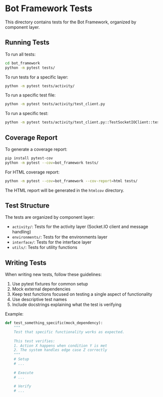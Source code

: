 # Bot Framework Tests

This directory contains tests for the Bot Framework, organized by component layer.

## Running Tests

To run all tests:

```bash
cd bot_framework
python -m pytest tests/
```

To run tests for a specific layer:

```bash
python -m pytest tests/activity/
```

To run a specific test file:

```bash
python -m pytest tests/activity/test_client.py
```

To run a specific test:

```bash
python -m pytest tests/activity/test_client.py::TestSocketIOClient::test_init
```

## Coverage Report

To generate a coverage report:

```bash
pip install pytest-cov
python -m pytest --cov=bot_framework tests/
```

For HTML coverage report:

```bash
python -m pytest --cov=bot_framework --cov-report=html tests/
```

The HTML report will be generated in the `htmlcov` directory.

## Test Structure

The tests are organized by component layer:

- `activity/`: Tests for the activity layer (Socket.IO client and message handling)
- `environments/`: Tests for the environments layer
- `interface/`: Tests for the interface layer
- `utils/`: Tests for utility functions

## Writing Tests

When writing new tests, follow these guidelines:

1. Use pytest fixtures for common setup
2. Mock external dependencies
3. Keep test functions focused on testing a single aspect of functionality
4. Use descriptive test names
5. Include docstrings explaining what the test is verifying

Example:

```python
def test_something_specific(mock_dependency):
    """
    Test that specific functionality works as expected.
    
    This test verifies:
    1. Action X happens when condition Y is met
    2. The system handles edge case Z correctly
    """
    # Setup
    # ...
    
    # Execute
    # ...
    
    # Verify
    # ...
``` 